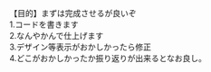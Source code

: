 【目的】まずは完成させるが良いぞ<br>
1.コードを書きます<br>
2.なんやかんで仕上げます<br>
3.デザイン等表示がおかしかったら修正<br>
4.どこがおかしかったか振り返りが出来るとなお良し。<br>